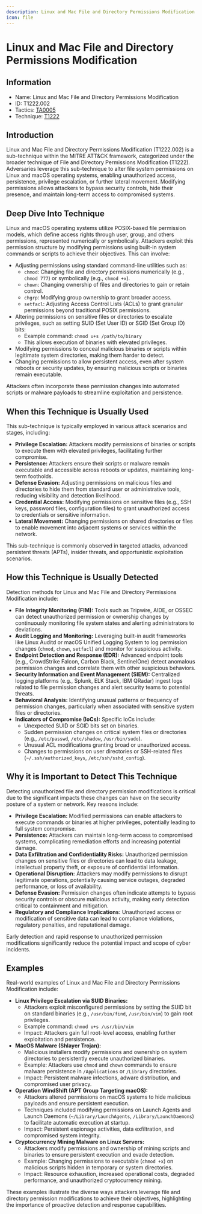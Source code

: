 ```yaml
---
description: Linux and Mac File and Directory Permissions Modification [T1222.002]
icon: file
---
```


# Linux and Mac File and Directory Permissions Modification

## Information

* Name: Linux and Mac File and Directory Permissions Modification
* ID: T1222.002
* Tactics: [TA0005](../)
* Technique: [T1222](./)

## Introduction

Linux and Mac File and Directory Permissions Modification (T1222.002) is a sub-technique within the MITRE ATT\&CK framework, categorized under the broader technique of File and Directory Permissions Modification (T1222). Adversaries leverage this sub-technique to alter file system permissions on Linux and macOS operating systems, enabling unauthorized access, persistence, privilege escalation, or further lateral movement. Modifying permissions allows attackers to bypass security controls, hide their presence, and maintain long-term access to compromised systems.

## Deep Dive Into Technique

Linux and macOS operating systems utilize POSIX-based file permission models, which define access rights through user, group, and others permissions, represented numerically or symbolically. Attackers exploit this permission structure by modifying permissions using built-in system commands or scripts to achieve their objectives. This can involve:

* Adjusting permissions using standard command-line utilities such as:
  * `chmod`: Changing file and directory permissions numerically (e.g., `chmod 777`) or symbolically (e.g., `chmod +x`).
  * `chown`: Changing ownership of files and directories to gain or retain control.
  * `chgrp`: Modifying group ownership to grant broader access.
  * `setfacl`: Adjusting Access Control Lists (ACLs) to grant granular permissions beyond traditional POSIX permissions.
* Altering permissions on sensitive files or directories to escalate privileges, such as setting SUID (Set User ID) or SGID (Set Group ID) bits:
  * Example command: `chmod u+s /path/to/binary`
  * This allows execution of binaries with elevated privileges.
* Modifying permissions to conceal malicious binaries or scripts within legitimate system directories, making them harder to detect.
* Changing permissions to allow persistent access, even after system reboots or security updates, by ensuring malicious scripts or binaries remain executable.

Attackers often incorporate these permission changes into automated scripts or malware payloads to streamline exploitation and persistence.

## When this Technique is Usually Used

This sub-technique is typically employed in various attack scenarios and stages, including:

* **Privilege Escalation:** Attackers modify permissions of binaries or scripts to execute them with elevated privileges, facilitating further compromise.
* **Persistence:** Attackers ensure their scripts or malware remain executable and accessible across reboots or updates, maintaining long-term footholds.
* **Defense Evasion:** Adjusting permissions on malicious files and directories to hide them from standard user or administrative tools, reducing visibility and detection likelihood.
* **Credential Access:** Modifying permissions on sensitive files (e.g., SSH keys, password files, configuration files) to grant unauthorized access to credentials or sensitive information.
* **Lateral Movement:** Changing permissions on shared directories or files to enable movement into adjacent systems or services within the network.

This sub-technique is commonly observed in targeted attacks, advanced persistent threats (APTs), insider threats, and opportunistic exploitation scenarios.

## How this Technique is Usually Detected

Detection methods for Linux and Mac File and Directory Permissions Modification include:

* **File Integrity Monitoring (FIM):** Tools such as Tripwire, AIDE, or OSSEC can detect unauthorized permission or ownership changes by continuously monitoring file system states and alerting administrators to deviations.
* **Audit Logging and Monitoring:** Leveraging built-in audit frameworks like Linux Auditd or macOS Unified Logging System to log permission changes (`chmod`, `chown`, `setfacl`) and monitor for suspicious activity.
* **Endpoint Detection and Response (EDR):** Advanced endpoint tools (e.g., CrowdStrike Falcon, Carbon Black, SentinelOne) detect anomalous permission changes and correlate them with other suspicious behaviors.
* **Security Information and Event Management (SIEM):** Centralized logging platforms (e.g., Splunk, ELK Stack, IBM QRadar) ingest logs related to file permission changes and alert security teams to potential threats.
* **Behavioral Analysis:** Identifying unusual patterns or frequency of permission changes, particularly when associated with sensitive system files or directories.
* **Indicators of Compromise (IoCs):** Specific IoCs include:
  * Unexpected SUID or SGID bits set on binaries.
  * Sudden permission changes on critical system files or directories (e.g., `/etc/passwd`, `/etc/shadow`, `/usr/bin/sudo`).
  * Unusual ACL modifications granting broad or unauthorized access.
  * Changes to permissions on user directories or SSH-related files (`~/.ssh/authorized_keys`, `/etc/ssh/sshd_config`).

## Why it is Important to Detect This Technique

Detecting unauthorized file and directory permission modifications is critical due to the significant impacts these changes can have on the security posture of a system or network. Key reasons include:

* **Privilege Escalation:** Modified permissions can enable attackers to execute commands or binaries at higher privileges, potentially leading to full system compromise.
* **Persistence:** Attackers can maintain long-term access to compromised systems, complicating remediation efforts and increasing potential damage.
* **Data Exfiltration and Confidentiality Risks:** Unauthorized permission changes on sensitive files or directories can lead to data leakage, intellectual property theft, or exposure of confidential information.
* **Operational Disruption:** Attackers may modify permissions to disrupt legitimate operations, potentially causing service outages, degraded performance, or loss of availability.
* **Defense Evasion:** Permission changes often indicate attempts to bypass security controls or obscure malicious activity, making early detection critical to containment and mitigation.
* **Regulatory and Compliance Implications:** Unauthorized access or modification of sensitive data can lead to compliance violations, regulatory penalties, and reputational damage.

Early detection and rapid response to unauthorized permission modifications significantly reduce the potential impact and scope of cyber incidents.

## Examples

Real-world examples of Linux and Mac File and Directory Permissions Modification include:

* **Linux Privilege Escalation via SUID Binaries:**
  * Attackers exploit misconfigured permissions by setting the SUID bit on standard binaries (e.g., `/usr/bin/find`, `/usr/bin/vim`) to gain root privileges.
  * Example command: `chmod u+s /usr/bin/vim`
  * Impact: Attackers gain full root-level access, enabling further exploitation and persistence.
* **MacOS Malware (Shlayer Trojan):**
  * Malicious installers modify permissions and ownership on system directories to persistently execute unauthorized binaries.
  * Example: Attackers use `chmod` and `chown` commands to ensure malware persistence in `/Applications` or `/Library` directories.
  * Impact: Persistent malware infections, adware distribution, and compromised user privacy.
* **Operation WindShift (APT Group Targeting macOS):**
  * Attackers altered permissions on macOS systems to hide malicious payloads and ensure persistent execution.
  * Techniques included modifying permissions on Launch Agents and Launch Daemons (`~/Library/LaunchAgents`, `/Library/LaunchDaemons`) to facilitate automatic execution at startup.
  * Impact: Persistent espionage activities, data exfiltration, and compromised system integrity.
* **Cryptocurrency Mining Malware on Linux Servers:**
  * Attackers modify permissions and ownership of mining scripts and binaries to ensure persistent execution and evade detection.
  * Example: Changing permissions to executable (`chmod +x`) on malicious scripts hidden in temporary or system directories.
  * Impact: Resource exhaustion, increased operational costs, degraded performance, and unauthorized cryptocurrency mining.

These examples illustrate the diverse ways attackers leverage file and directory permission modifications to achieve their objectives, highlighting the importance of proactive detection and response capabilities.
